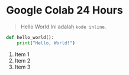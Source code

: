 # Google Colab 24 Hours
> Hello World
Ini adalah `kode inline`.
```python
def hello_world():
    print("Hello, World!")
```
1. Item 1
2. Item 2
3. Item 3
